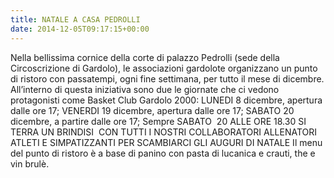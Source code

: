 ```yaml
---
title: NATALE A CASA PEDROLLI
date: 2014-12-05T09:17:15+00:00
---
```

Nella bellissima cornice della corte di palazzo Pedrolli (sede della Circoscrizione di Gardolo), le associazioni gardolote organizzano un punto di ristoro con passatempi, ogni fine settimana, per tutto il mese di dicembre. All’interno di questa iniziativa sono due le giornate che ci vedono protagonisti come Basket Club Gardolo 2000: LUNEDI 8 dicembre, apertura dalle ore 17; VENERDI 19 dicembre, apertura dalle ore 17; SABATO 20 dicembre, a partire dalle ore 17; Sempre SABATO  20 ALLE ORE 18.30 SI TERRA UN BRINDISI  CON TUTTI I NOSTRI COLLABORATORI ALLENATORI ATLETI E SIMPATIZZANTI PER SCAMBIARCI GLI AUGURI DI NATALE Il menu del punto di ristoro è a base di panino con pasta di lucanica e crauti, the e vin brulè.